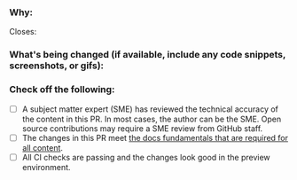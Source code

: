 <!--
Thank you for contributing to this project! You must fill out the information below before we can review this pull request. By explaining why you're making a change (or linking to an issue) and what changes you've made, we can triage your pull request to the best possible team for review.
-->

### Why:

Closes:

<!-- If there's an existing issue for your change, please link to it above.
If there's _not_ an existing issue, please open one first to make it more likely that this update will be accepted: https://github.com/github/docs/issues/new/choose. -->

### What's being changed (if available, include any code snippets, screenshots, or gifs):

<!-- Let us know what you are changing. Share anything that could provide the most context.
If you made changes to the `content` directory, a table will populate in a comment below with links to the preview and current production articles. -->

### Check off the following:

- [ ] A subject matter expert (SME) has reviewed the technical accuracy of the content in this PR. In most cases, the author can be the SME. Open source contributions may require a SME review from GitHub staff.
- [ ] The changes in this PR meet [the docs fundamentals that are required for all content](http://docs.github.com/en/contributing/writing-for-github-docs/about-githubs-documentation-fundamentals).
- [ ] All CI checks are passing and the changes look good in the preview environment.
